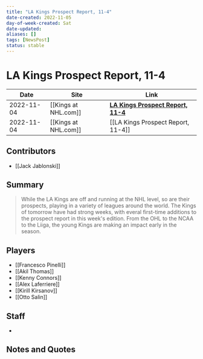 ```yaml
---
title: "LA Kings Prospect Report, 11-4"
date-created: 2022-11-05
day-of-week-created: Sat
date-updated: 
aliases: []
tags: [NewsPost]
status: stable
---
```


# LA Kings Prospect Report, 11-4

| Date       | Site                 | Link                                                                                                      |
| ---------- | -------------------- | --------------------------------------------------------------------------------------------------------- |
| 2022-11-04 | [[Kings at NHL.com]] | [**LA Kings Prospect Report, 11-4**](https://www.nhl.com/kings/news/la-kings-prospect-report-114/c-337188610) |
| 2022-11-04 | [[Kings at NHL.com]] | [[LA Kings Prospect Report, 11-4]]                                                                        | 

## Contributors
- [[Jack Jablonski]]

## Summary
> While the LA Kings are off and running at the NHL level, so are their prospects, playing in a variety of leagues around the world. The Kings of tomorrow have had strong weeks, with everal first-time additions to the prospect report in this week's edition. From the OHL to the NCAA to the Liiga, the young Kings are making an impact early in the season. 

## Players
- [[Francesco Pinelli]]
- [[Akil Thomas]]
- [[Kenny Connors]]
- [[Alex Laferriere]]
- [[Kirill Kirsanov]]
- [[Otto Salin]]

## Staff
- 

## Notes and Quotes
> 

